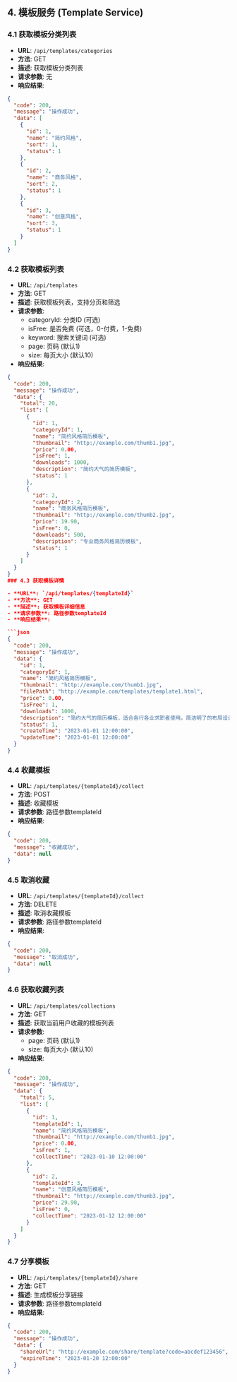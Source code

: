 ## 4. 模板服务 (Template Service)

### 4.1 获取模板分类列表

- **URL**: `/api/templates/categories`
- **方法**: GET
- **描述**: 获取模板分类列表
- **请求参数**: 无
- **响应结果**:

```json
{
  "code": 200,
  "message": "操作成功",
  "data": [
    {
      "id": 1,
      "name": "简约风格",
      "sort": 1,
      "status": 1
    },
    {
      "id": 2,
      "name": "商务风格",
      "sort": 2,
      "status": 1
    },
    {
      "id": 3,
      "name": "创意风格",
      "sort": 3,
      "status": 1
    }
  ]
}
```

### 4.2 获取模板列表

- **URL**: `/api/templates`
- **方法**: GET
- **描述**: 获取模板列表，支持分页和筛选
- **请求参数**: 
  - categoryId: 分类ID (可选)
  - isFree: 是否免费 (可选，0-付费，1-免费)
  - keyword: 搜索关键词 (可选)
  - page: 页码 (默认1)
  - size: 每页大小 (默认10)
- **响应结果**:

```json
{
  "code": 200,
  "message": "操作成功",
  "data": {
    "total": 20,
    "list": [
      {
        "id": 1,
        "categoryId": 1,
        "name": "简约风格简历模板",
        "thumbnail": "http://example.com/thumb1.jpg",
        "price": 0.00,
        "isFree": 1,
        "downloads": 1000,
        "description": "简约大气的简历模板",
        "status": 1
      },
      {
        "id": 2,
        "categoryId": 2,
        "name": "商务风格简历模板",
        "thumbnail": "http://example.com/thumb2.jpg",
        "price": 19.90,
        "isFree": 0,
        "downloads": 500,
        "description": "专业商务风格简历模板",
        "status": 1
      }
    ]
  }
}
### 4.3 获取模板详情

- **URL**: `/api/templates/{templateId}`
- **方法**: GET
- **描述**: 获取模板详细信息
- **请求参数**: 路径参数templateId
- **响应结果**:

```json
{
  "code": 200,
  "message": "操作成功",
  "data": {
    "id": 1,
    "categoryId": 1,
    "name": "简约风格简历模板",
    "thumbnail": "http://example.com/thumb1.jpg",
    "filePath": "http://example.com/templates/template1.html",
    "price": 0.00,
    "isFree": 1,
    "downloads": 1000,
    "description": "简约大气的简历模板，适合各行各业求职者使用。简洁明了的布局设计，突出个人能力和经验。",
    "status": 1,
    "createTime": "2023-01-01 12:00:00",
    "updateTime": "2023-01-01 12:00:00"
  }
}
```

### 4.4 收藏模板

- **URL**: `/api/templates/{templateId}/collect`
- **方法**: POST
- **描述**: 收藏模板
- **请求参数**: 路径参数templateId
- **响应结果**:

```json
{
  "code": 200,
  "message": "收藏成功",
  "data": null
}
```

### 4.5 取消收藏

- **URL**: `/api/templates/{templateId}/collect`
- **方法**: DELETE
- **描述**: 取消收藏模板
- **请求参数**: 路径参数templateId
- **响应结果**:

```json
{
  "code": 200,
  "message": "取消成功",
  "data": null
}
```

### 4.6 获取收藏列表

- **URL**: `/api/templates/collections`
- **方法**: GET
- **描述**: 获取当前用户收藏的模板列表
- **请求参数**: 
  - page: 页码 (默认1)
  - size: 每页大小 (默认10)
- **响应结果**:

```json
{
  "code": 200,
  "message": "操作成功",
  "data": {
    "total": 5,
    "list": [
      {
        "id": 1,
        "templateId": 1,
        "name": "简约风格简历模板",
        "thumbnail": "http://example.com/thumb1.jpg",
        "price": 0.00,
        "isFree": 1,
        "collectTime": "2023-01-10 12:00:00"
      },
      {
        "id": 2,
        "templateId": 3,
        "name": "创意风格简历模板",
        "thumbnail": "http://example.com/thumb3.jpg",
        "price": 29.90,
        "isFree": 0,
        "collectTime": "2023-01-12 12:00:00"
      }
    ]
  }
}
```

### 4.7 分享模板

- **URL**: `/api/templates/{templateId}/share`
- **方法**: GET
- **描述**: 生成模板分享链接
- **请求参数**: 路径参数templateId
- **响应结果**:

```json
{
  "code": 200,
  "message": "操作成功",
  "data": {
    "shareUrl": "http://example.com/share/template?code=abcdef123456",
    "expireTime": "2023-01-20 12:00:00"
  }
}


```